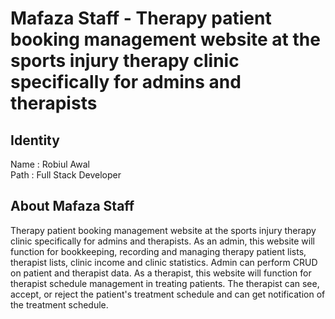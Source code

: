 # Mafaza Staff - Therapy patient booking management website at the sports injury therapy clinic specifically for admins and therapists

## Identity

Name : Robiul Awal 
<br/>
Path : Full Stack Developer

## About Mafaza Staff

Therapy patient booking management website at the sports injury therapy clinic specifically for admins and therapists. As an admin, this website will function for bookkeeping, recording and managing therapy patient lists, therapist lists, clinic income and clinic statistics. Admin can perform CRUD on patient and therapist data. As a therapist, this website will function for therapist schedule management in treating patients. The therapist can see, accept, or reject the patient's treatment schedule and can get notification of the treatment schedule.
